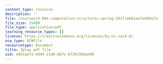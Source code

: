 ```yaml
---
content_type: resource
description: ''
file: /courses/6-004-computation-structures-spring-2017/e661ae7add9421d0867cb720c56dae98_b-jgbeTojrk.pdf
file_size: 25499
file_type: application/pdf
learning_resource_types: []
license: https://creativecommons.org/licenses/by-nc-sa/4.0/
ocw_type: OCWFile
resourcetype: Document
title: 3play pdf file
uid: e661ae7a-dd94-21d0-867c-b720c56dae98
---
```


